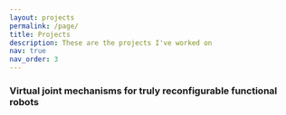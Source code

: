 ```yaml
---
layout: projects
permalink: /page/
title: Projects
description: These are the projects I've worked on
nav: true
nav_order: 3
---
```



### Virtual joint mechanisms for truly reconfigurable functional robots 

